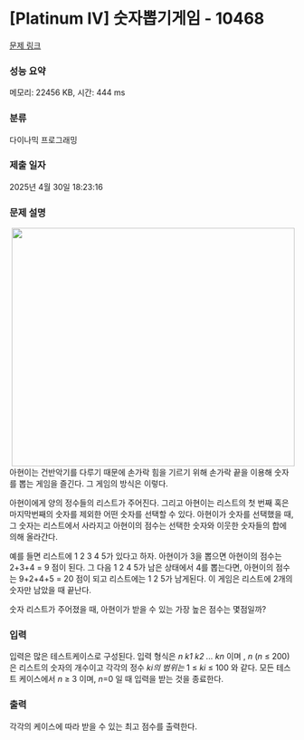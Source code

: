# [Platinum IV] 숫자뽑기게임 - 10468 

[문제 링크](https://www.acmicpc.net/problem/10468) 

### 성능 요약

메모리: 22456 KB, 시간: 444 ms

### 분류

다이나믹 프로그래밍

### 제출 일자

2025년 4월 30일 18:23:16

### 문제 설명

<p><img alt="" src="https://www.acmicpc.net/upload/images2/picket.jpg" style="float:right; height:421px; margin-left:20px; width:500px">아현이는 건반악기를 다루기 때문에 손가락 힘을 기르기 위해 손가락 끝을 이용해 숫자를 뽑는 게임을 즐긴다. 그 게임의 방식은 이렇다.</p>

<p>아현이에게 양의 정수들의 리스트가 주어진다. 그리고 아현이는 리스트의 첫 번째 혹은 마지막번째의 숫자를 제외한 어떤 숫자를 선택할 수 있다. 아현이가 숫자를 선택했을 때, 그 숫자는 리스트에서 사라지고 아현이의 점수는 선택한 숫자와 이웃한 숫자들의 합에 의해 올라간다.</p>

<p>예를 들면 리스트에 1 2 3 4 5가 있다고 하자. 아현이가 3을 뽑으면 아현이의 점수는 2+3+4 = 9 점이 된다. 그 다음 1 2 4 5가 남은 상태에서 4를 뽑는다면, 아현이의 점수는 9+2+4+5 = 20 점이 되고 리스트에는 1 2 5가 남게된다. 이 게임은 리스트에 2개의 숫자만 남았을 때 끝난다.</p>

<p>숫자 리스트가 주어졌을 때, 아현이가 받을 수 있는 가장 높은 점수는 몇점일까?</p>

### 입력 

 <p>입력은 많은 테스트케이스로 구성된다. 입력 형식은 <em>n k1 k2 ... kn </em>이며 , <em>n</em> (<em>n</em> ≤ 200) 은 리스트의 숫자의 개수이고 각각의 정수 <em>ki의 범위는</em> 1 ≤ <em>ki</em> ≤ 100 와 같다. 모든 테스트 케이스에서 <em>n</em> ≥ 3 이며, <em>n</em>=0 일 때 입력을 받는 것을 종료한다.</p>

### 출력 

 <p>각각의 케이스에 따라 받을 수 있는 최고 점수를 출력한다.</p>

